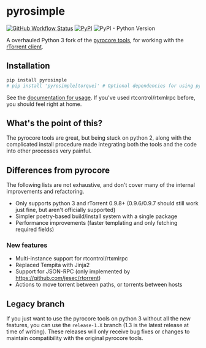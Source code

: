# pyrosimple

[![GitHub Workflow Status](https://img.shields.io/github/workflow/status/kannibalox/pyrosimple/Pylint)](https://github.com/kannibalox/pyrosimple/actions/workflows/pylint.yml)
[![PyPI](https://img.shields.io/pypi/v/pyrosimple)](https://pypi.org/project/pyrosimple/)
![PyPI - Python Version](https://img.shields.io/pypi/pyversions/pyrosimple)

A overhauled Python 3 fork of the [pyrocore
tools](https://github.com/pyroscope/pyrocore), for working with the
[rTorrent client](https://github.com/rakshasa/rtorrent).

## Installation

```bash
pip install pyrosimple
# pip install 'pyrosimple[torque]' # Optional dependencies for using pyrotorque
```

See the [documentation for usage](https://kannibalox.github.io/pyrosimple/).
If you've used rtcontrol/rtxmlrpc before, you should feel right at home.

## What's the point of this?

The pyrocore tools are great, but being stuck on python 2, along with
the complicated install procedure made integrating both the tools and
the code into other processes very painful.

## Differences from pyrocore

The following lists are not exhaustive, and don't cover many of the
internal improvements and refactoring.

- Only supports python 3 and rTorrent 0.9.8+ (0.9.6/0.9.7 should still
  work just fine, but aren't officially supported)
- Simpler poetry-based build/install system with a single package
- Performance improvements (faster templating and only fetching
  required fields)

### New features

- Multi-instance support for rtcontrol/rtxmlrpc
- Replaced Tempita with Jinja2
- Support for JSON-RPC (only implemented by
  https://github.com/jesec/rtorrent)
- Actions to move torrent between paths, or torrents between hosts

## Legacy branch

If you just want to use the pyrocore tools on python 3 without all the
new features, you can use the `release-1.X` branch (1.3 is the latest
release at time of writing).  These releases will only receive bug
fixes or changes to maintain compatibility with the original pyrocore
tools.

